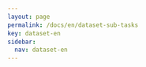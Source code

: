 ```yaml
---
layout: page
permalink: /docs/en/dataset-sub-tasks
key: dataset-en
sidebar:
  nav: dataset-en
---
```



<head>
    <style>
        .container {
            display: flex;
            justify-content: space-between; Creates space around items
        }

        .image-with-caption {
            width: 90%;
            margin: auto;
        }

        .image-with-caption img {
            width: 100%;
            height: auto;
        }

        .image-with-caption figcaption {
            text-align: center;
            font-size: 1em;
        }
    </style>
</head>



## Sign Language Translation

Sign Language Translation (SLT) is the task of automatically converting sign language video sequences into grammatically correct and semantically equivalent spoken language text.
Unlike sign language recognition, which outputs glosses or lexical units in a one-to-one fashion, SLT aims to bridge the modality and linguistic gap between visual-gestural communication and spoken language by modeling complex syntax, coarticulation effects, and context-dependent expressions.
The task typically involves processing continuous sign streams, extracting spatio-temporal features, and generating natural language sentences that preserve the intended meaning of the original signed content.
SLT is particularly challenging due to the lack of large-scale annotated parallel corpora, signer and domain variability, and structural differences between sign and spoken languages.

### Data Statistics of Auslan-Daily New V2


<figure class="image-with-caption">
    <img src="../assets/images/auslan_daily_news_v2_stat.png">
    <figcaption>Key statistics of Auslan-Daily New V1 and Auslan-Daily New V2. OOV: out-of-vocabulary. Singleton: words that only occur once in the training dataset.</figcaption>
</figure>


<br>
<br>

Above Table presents a detailed comparison between the Auslan-Daily News V1 and V2 sub-datasets in terms of data volume, diversity, and vocabulary statistics.
V2 significantly expands upon V1, featuring nearly twice the number of annotated segments (29,669 vs. 11,065), frames (5.6M vs. 2.3M), and total words (492,624 vs. 188,774).
It also includes a larger vocabulary size (15,976 vs. 12,346) and more signers (27 vs. 18), reflecting improved linguistic and signer diversity.
The number of out-of-vocabulary (OOV) words and singletons further illustrates the dataset’s long-tail distribution, which presents both challenges and opportunities for robust model training and generalization.

<br>
<br>


## Benchmark of Auslan-Daily News V2 on Sign Language Translation

<figure class="image-with-caption">
    <img src="../assets/images/auslan_dialy_news_v2_benchmark.png">
    <figcaption>Translation results of Single-Person SLT and Multi-Person SLT models on Auslan-Daily New V2.</figcaption>
</figure>


<br>
<br>


We mention that all models used in this work are publicly available. We express profound gratitude to the aforementioned authors for their invaluable contributions. Each of the ISLR models we use is linked below:

- SL-Transformer [GitHub](https://github.com/neccam/slt)
- Iterative-Att [GitHub](https://github.com/chevalierNoir/FS-Detection)
- MiCT-RANet [GitHub](https://github.com/fmahoudeau/MiCT-RANet-ASL-FingerSpelling)
- TS-FS-Reg [GitHub](https://github.com/FangyunWei/SLRT)
- FS-PoseNet [GitHub](https://github.com/pooyafayyaz/Fingerspelling-PoseNet)


